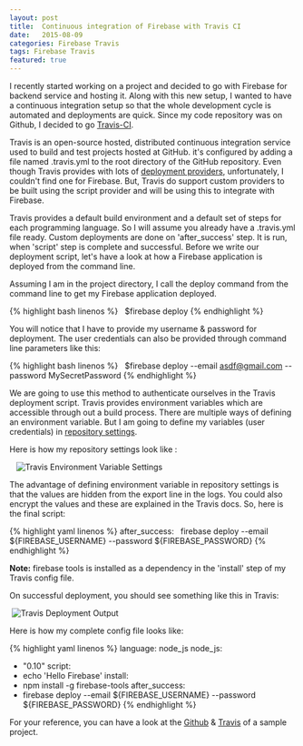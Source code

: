 ```yaml
---
layout: post
title:  Continuous integration of Firebase with Travis CI
date:   2015-08-09
categories: Firebase Travis
tags: Firebase Travis
featured: true
---
```


I recently started working on a project and decided to go with Firebase for backend service and hosting it. Along with this new setup, I wanted to have a continuous integration setup so that the whole development cycle is automated and deployments are quick. Since my code repository was on Github, I decided to go [Travis-CI](http://www.travis-ci.org/).

Travis is an open-source hosted, distributed continuous integration service used to build and test projects hosted at GitHub. it's configured by adding a file named .travis.yml to the root directory of the GitHub repository. Even though Travis provides with lots of [deployment providers](http://docs.travis-ci.com/user/deployment/), unfortunately, I couldn't find one for Firebase. But, Travis do support custom providers to be built using the script provider and will be using this to integrate with Firebase.

Travis provides a default build environment and a default set of steps for each programming language. So I will assume you already have a .travis.yml file ready. Custom deployments are done on 'after_success' step. It is run, when 'script' step is complete and successful. Before we write our deployment script, let's have a look at how a Firebase application is deployed from the command line.

Assuming I am in the project directory, I call the deploy command from the command line to get my Firebase application deployed.

{% highlight bash linenos %}
  $firebase deploy
{% endhighlight %}


You will notice that I have to provide my username & password for deployment. The user credentials can also be provided through command line parameters like this:

{% highlight bash linenos %}
  $firebase deploy --email asdf@gmail.com --password MySecretPassword
{% endhighlight %}


We are going to use this method to authenticate ourselves in the Travis deployment script. Travis provides environment variables which are accessible through out a build process. There are multiple ways of defining an environment variable. But I am going to define my variables (user credentials) in [repository settings](http://docs.travis-ci.com/user/environment-variables/#Defining-Variables-in-Repository-Settings).

Here is how my repository settings look like :

   <img class="img-responsive image-center thumbnail" src="{{site.url}}/img/travis/travis-settings.png" alt="Travis Environment Variable Settings" />

The advantage of defining environment variable in repository settings is that the values are hidden from the export line in the logs. You could also encrypt the values and these are explained in the Travis docs. So, here is the final script:

{% highlight yaml linenos %}
after_success:
  firebase deploy --email ${FIREBASE_USERNAME} --password ${FIREBASE_PASSWORD}
{% endhighlight %}

**Note:** firebase tools is installed as a dependency in the 'install' step of my Travis config file. 

On successful deployment, you should see something like this in Travis:

 <img class="img-responsive image-center thumbnail" src="{{site.url}}/img/travis/travis-output.png" alt="Travis Deployment Output" />

Here is how my complete config file looks like: 

{% highlight yaml linenos %}
language: node_js
node_js:
  - "0.10"
script:
  - echo 'Hello Firebase'
install:
  - npm install -g firebase-tools
after_success:
  - firebase deploy --email ${FIREBASE_USERNAME} --password ${FIREBASE_PASSWORD}
{% endhighlight %}

For your reference, you can have a look at the [Github](https://github.com/olakara/HelloFirebase) & [Travis](https://travis-ci.org/olakara/HelloFirebase/) of a sample project. 
